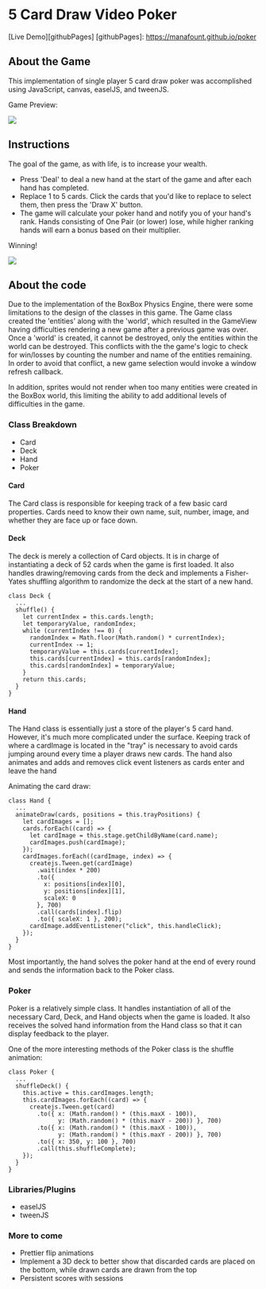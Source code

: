 # 5 Card Draw Video Poker

[Live Demo][githubPages]
[githubPages]: https://manafount.github.io/poker

## About the Game

This implementation of single player 5 card draw poker was accomplished using JavaScript, canvas, easelJS, and tweenJS.

Game Preview:

![](http://i.giphy.com/l3q2x6344w8egzs9W.gif)


## Instructions

The goal of the game, as with life, is to increase your wealth.
- Press 'Deal' to deal a new hand at the start of the game and after each hand has completed.
- Replace 1 to 5 cards. Click the cards that you'd like to replace to select them, then press the 'Draw X' button.
- The game will calculate your poker hand and notify you of your hand's rank. Hands consisting of One Pair (or lower) lose, while higher ranking hands will earn a bonus based on their multiplier.

Winning!

![](http://i.giphy.com/26gsan9uJJaxUJkE8.gif)


## About the code

Due to the implementation of the BoxBox Physics Engine, there were some limitations to the design of the classes in this game. The Game class created the 'entities' along with the 'world', which resulted in the GameView having difficulties rendering a new game after a previous game was over. Once a 'world' is created, it cannot be destroyed, only the entities within the world can be destroyed. This conflicts with the the game's logic to check for win/losses by counting the number and name of the entities remaining. In order to avoid that conflict, a new game selection would invoke a window refresh callback.

In addition, sprites would not render when too many entities were created in the BoxBox world, this limiting the ability to add additional levels of difficulties in the game.

### Class Breakdown

* Card
* Deck
* Hand
* Poker

#### Card
  The Card class is responsible for keeping track of a few basic card properties. Cards need to know their own name, suit, number, image, and whether they are face up or face down.

#### Deck
  The deck is merely a collection of Card objects. It is in charge of instantiating a deck of 52 cards when the game is first loaded. It also handles drawing/removing cards from the deck and implements a Fisher-Yates shuffling algorithm to randomize the deck at the start of a new hand.

  ```
  class Deck {
    ...
    shuffle() {
      let currentIndex = this.cards.length;
      let temporaryValue, randomIndex;
      while (currentIndex !== 0) {
        randomIndex = Math.floor(Math.random() * currentIndex);
        currentIndex -= 1;
        temporaryValue = this.cards[currentIndex];
        this.cards[currentIndex] = this.cards[randomIndex];
        this.cards[randomIndex] = temporaryValue;
      }
      return this.cards;
    }
  }
  ```

#### Hand
  The Hand class is essentially just a store of the player's 5 card hand. However, it's much more complicated under the surface. Keeping track of where a cardImage is located in the "tray" is necessary to avoid cards jumping around every time a player draws new cards. The hand also animates and adds and removes click event listeners as cards enter and leave the hand

  Animating the card draw:
  ```
  class Hand {
    ...
    animateDraw(cards, positions = this.trayPositions) {
      let cardImages = [];
      cards.forEach((card) => {
        let cardImage = this.stage.getChildByName(card.name);
        cardImages.push(cardImage);
      });
      cardImages.forEach((cardImage, index) => {
        createjs.Tween.get(cardImage)
          .wait(index * 200)
          .to({
            x: positions[index][0],
            y: positions[index][1],
            scaleX: 0
          }, 700)
          .call(cards[index].flip)
          .to({ scaleX: 1 }, 200);
        cardImage.addEventListener("click", this.handleClick);
      });
    }
  }
  ```

  Most importantly, the hand solves the poker hand at the end of every round and sends the information back to the Poker class.

### Poker
  Poker is a relatively simple class. It handles instantiation of all of the necessary Card, Deck, and Hand objects when the game is loaded. It also receives the solved hand information from the Hand class so that it can display feedback to the player.

  One of the more interesting methods of the Poker class is the shuffle animation:

  ```
  class Poker {
    ...
    shuffleDeck() {
      this.active = this.cardImages.length;
      this.cardImages.forEach((card) => {
        createjs.Tween.get(card)
          .to({ x: (Math.random() * (this.maxX - 100)),
                y: (Math.random() * (this.maxY - 200)) }, 700)
          .to({ x: (Math.random() * (this.maxX - 100)),
                y: (Math.random() * (this.maxY - 200)) }, 700)
          .to({ x: 350, y: 100 }, 700)
          .call(this.shuffleComplete);
      });
    }
  }
  ```

### Libraries/Plugins

* easelJS
* tweenJS

### More to come
* Prettier flip animations
* Implement a 3D deck to better show that discarded cards are placed on the bottom, while drawn cards are drawn from the top
* Persistent scores with sessions
